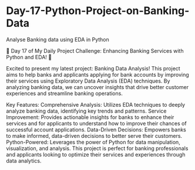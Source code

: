 # Day-17-Python-Project-on-Banking-Data
Analyse Banking data using EDA in Python

🚀 Day 17 of My Daily Project Challenge: Enhancing Banking Services with Python and EDA! 🚀

Excited to present my latest project: Banking Data Analysis! This project aims to help banks and applicants applying for bank accounts by improving their services using Exploratory Data Analysis (EDA) techniques. By analyzing banking data, we can uncover insights that drive better customer experiences and streamline banking operations.

Key Features:
Comprehensive Analysis: Utilizes EDA techniques to deeply analyze banking data, identifying key trends and patterns.
Service Improvement: Provides actionable insights for banks to enhance their services and for applicants to understand how to improve their chances of successful account applications.
Data-Driven Decisions: Empowers banks to make informed, data-driven decisions to better serve their customers.
Python-Powered: Leverages the power of Python for data manipulation, visualization, and analysis.
This project is perfect for banking professionals and applicants looking to optimize their services and experiences through data analytics.
